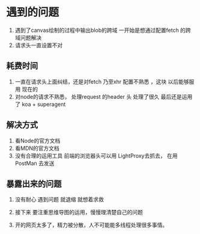 # 遇到的问题

1. 遇到了canvas绘制的过程中输出blob的跨域  一开始是想通过配置fetch 的跨域问题解决
2. 请求头一直设置不对

## 耗费时间

1. 一直在请求头上面纠结，还是对fetch 乃至xhr 配置不熟悉 ，这块 以后能够服用 现在的
2. 对node的请求不熟悉， 处理request 的header 头 处理了很久 最后还是运用了 koa + superagent

## 解决方式

1. 看Node的官方文档
2. 看MDN的官方文档
3. 没有合理的运用工具 前端的浏览器头可以用 LightProxy去抓去， 在用 PostMan 去发送

## 暴露出来的问题

1. 没有耐心 遇到问题 就退缩 就想着求救

2. 接下来 要注重思维导图的运用，慢慢理清楚自己的问题

3. 开的网页太多了，精力被分散，人不可能能多线程处理很多事情。
